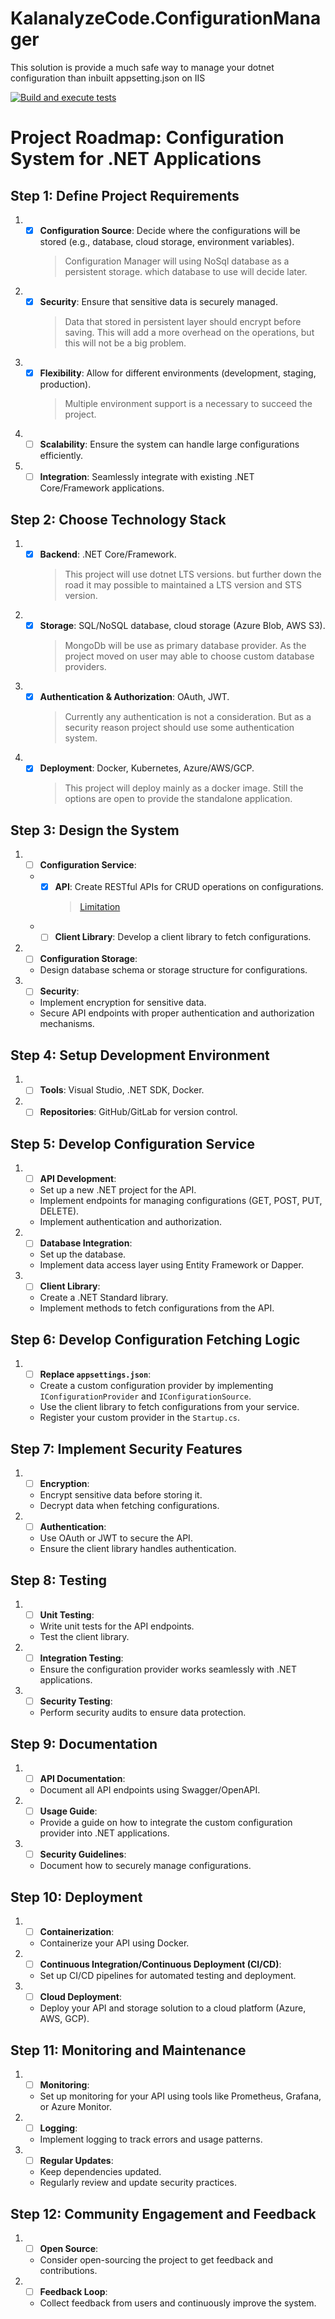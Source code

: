 # KalanalyzeCode.ConfigurationManager
This solution is provide a much safe way to manage your dotnet configuration than inbuilt appsetting.json on IIS

[![Build and execute tests](https://github.com/ubhaya/KalanalyzeCode.ConfigurationManager/actions/workflows/dotnet.yml/badge.svg?branch=main)](https://github.com/ubhaya/KalanalyzeCode.ConfigurationManager/actions/workflows/dotnet.yml)

# Project Roadmap: Configuration System for .NET Applications

## Step 1: Define Project Requirements
1. - [x] **Configuration Source**: Decide where the configurations will be stored (e.g., database, cloud storage, environment variables).
        > Configuration Manager will using NoSql database as a persistent storage. which database to use will decide later. 
2. - [x]  **Security**: Ensure that sensitive data is securely managed.
        > Data that stored in persistent layer should encrypt before saving. This will add a more overhead on the operations, but this will not be a big problem.
3. - [x]  **Flexibility**: Allow for different environments (development, staging, production).
        > Multiple environment support is a necessary to succeed the project.
4. - [ ]  **Scalability**: Ensure the system can handle large configurations efficiently.
5. - [ ]  **Integration**: Seamlessly integrate with existing .NET Core/Framework applications.

## Step 2: Choose Technology Stack
1. - [x]  **Backend**: .NET Core/Framework.
        > This project will use dotnet LTS versions. but further down the road it may possible to maintained a LTS version and STS version.
2. - [x]  **Storage**: SQL/NoSQL database, cloud storage (Azure Blob, AWS S3).
        > MongoDb will be use as primary database provider. As the project moved on user may able to choose custom database providers.
3. - [x]  **Authentication & Authorization**: OAuth, JWT.
        > Currently any authentication is not a consideration. But as a security reason project should use some authentication system.
4. - [x]  **Deployment**: Docker, Kubernetes, Azure/AWS/GCP.
        > This project will deploy mainly as a docker image. Still the options are open to provide the standalone application.

## Step 3: Design the System
1. - [ ]  **Configuration Service**:
    - - [x]  **API**: Create RESTful APIs for CRUD operations on configurations.
         > [Limitation](./docs/Limitation.md)
    - - [ ]  **Client Library**: Develop a client library to fetch configurations.
2. - [ ]  **Configuration Storage**:
    - Design database schema or storage structure for configurations.
3. - [ ]  **Security**:
    - Implement encryption for sensitive data.
    - Secure API endpoints with proper authentication and authorization mechanisms.

## Step 4: Setup Development Environment
1. - [ ]  **Tools**: Visual Studio, .NET SDK, Docker.
2. - [ ]  **Repositories**: GitHub/GitLab for version control.

## Step 5: Develop Configuration Service
1. - [ ]  **API Development**:
    - Set up a new .NET project for the API.
    - Implement endpoints for managing configurations (GET, POST, PUT, DELETE).
    - Implement authentication and authorization.
2. - [ ]  **Database Integration**:
    - Set up the database.
    - Implement data access layer using Entity Framework or Dapper.
3. - [ ]  **Client Library**:
    - Create a .NET Standard library.
    - Implement methods to fetch configurations from the API.

## Step 6: Develop Configuration Fetching Logic
1. - [ ]  **Replace `appsettings.json`**:
    - Create a custom configuration provider by implementing `IConfigurationProvider` and `IConfigurationSource`.
    - Use the client library to fetch configurations from your service.
    - Register your custom provider in the `Startup.cs`.

## Step 7: Implement Security Features
1. - [ ]  **Encryption**:
    - Encrypt sensitive data before storing it.
    - Decrypt data when fetching configurations.
2. - [ ]  **Authentication**:
    - Use OAuth or JWT to secure the API.
    - Ensure the client library handles authentication.

## Step 8: Testing
1. - [ ]  **Unit Testing**:
    - Write unit tests for the API endpoints.
    - Test the client library.
2. - [ ]  **Integration Testing**:
    - Ensure the configuration provider works seamlessly with .NET applications.
3. - [ ]  **Security Testing**:
    - Perform security audits to ensure data protection.

## Step 9: Documentation
1. - [ ]  **API Documentation**:
    - Document all API endpoints using Swagger/OpenAPI.
2. - [ ]  **Usage Guide**:
    - Provide a guide on how to integrate the custom configuration provider into .NET applications.
3. - [ ]  **Security Guidelines**:
    - Document how to securely manage configurations.

## Step 10: Deployment
1. - [ ]  **Containerization**:
    - Containerize your API using Docker.
2. - [ ]  **Continuous Integration/Continuous Deployment (CI/CD)**:
    - Set up CI/CD pipelines for automated testing and deployment.
3. - [ ]  **Cloud Deployment**:
    - Deploy your API and storage solution to a cloud platform (Azure, AWS, GCP).

## Step 11: Monitoring and Maintenance
1. - [ ]  **Monitoring**:
    - Set up monitoring for your API using tools like Prometheus, Grafana, or Azure Monitor.
2. - [ ]  **Logging**:
    - Implement logging to track errors and usage patterns.
3. - [ ]  **Regular Updates**:
    - Keep dependencies updated.
    - Regularly review and update security practices.

## Step 12: Community Engagement and Feedback
1. - [ ]  **Open Source**:
    - Consider open-sourcing the project to get feedback and contributions.
2. - [ ]  **Feedback Loop**:
    - Collect feedback from users and continuously improve the system.
